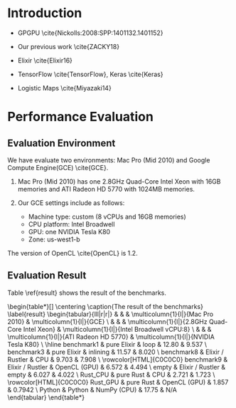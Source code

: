 # Introduction


* GPGPU \cite{Nickolls:2008:SPP:1401132.1401152}

* Our previous work \cite{ZACKY18}

* Elixir \cite{Elixir16}
* TensorFlow \cite{TensorFlow}, Keras \cite{Keras} 
* Logistic Maps \cite{Miyazaki14}

# Performance Evaluation

## Evaluation Environment

We have evaluate two environments: Mac Pro (Mid 2010) and Google Compute Engine(GCE) \cite{GCE}. 

1. Mac Pro (Mid 2010) has one 2.8GHz Quad-Core Intel Xeon with 16GB memories and ATI Radeon HD 5770 with 1024MB memories. 

2. Our GCE settings include as follows:
	* Machine type: custom (8 vCPUs and 16GB memories)
	* CPU platform: Intel Broadwell
	* GPU: one NVIDIA Tesla K80
	* Zone: us-west1-b

The version of OpenCL \cite{OpenCL} is 1.2.

## Evaluation Result

Table \ref{result} shows the result of the benchmarks. 

\begin{table*}[]
\centering
\caption{The result of the benchmarks}
\label{result}
\begin{tabular}{lll|r|r|}
           &                  &              & \multicolumn{1}{l|}{Mac Pro 2010} & \multicolumn{1}{l|}{GCE}              \\
           &                  &              & \multicolumn{1}{l|}{2.8GHz Quad-Core Intel Xeon} & \multicolumn{1}{l|}{Intel Broadwell vCPU:8}           \\
           &                  &              & \multicolumn{1}{l|}{ATI Radeon HD 5770} & \multicolumn{1}{l|}{NVIDIA Tesla K80} \\ \hline
benchmark1 & pure Elixir      & loop         & 12.80              & 9.537            \\
benchmark3 & pure Elixir      & inlining     & 11.57              & 8.020            \\
benchmark8 & Elixir / Rustler & CPU          & 9.703              & 7.908            \\
\rowcolor[HTML]{C0C0C0} 
benchmark9 & Elixir / Rustler & OpenCL (GPU) & 6.572              & 4.494            \\
empty      & Elixir / Rustler & empty        & 6.027              & 4.022            \\
Rust\_CPU  & pure Rust        & CPU          & 2.721              & 1.723            \\
\rowcolor[HTML]{C0C0C0} 
Rust\_GPU  & pure Rust        & OpenCL (GPU) & 1.857              & 0.7942           \\
Python     & Python           & NumPy (CPU)  & 17.75              & N/A          
\end{tabular}
\end{table*}